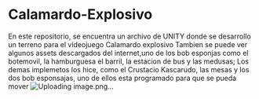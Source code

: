 # Calamardo-Explosivo
En este repositorio, se encuentra un archivo de UNITY donde se desarrollo un terreno para el videojuego Calamardo explosivo
Tambien se puede ver algunos assets descargados del internet,uno de los bob esponjas como el botemovil, la hamburguesa el barril, la estacion de bus y las medusas;
Los demas implemetos los hice, como el Crustacio Kascarudo, las mesas y los dos bob esponsajas, uno de ellos esta programado para que se pueda mover
![Uploading image.png…]()
